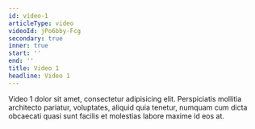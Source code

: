 ```yaml
---
id: video-1
articleType: video
videoId: jPo6bby-Fcg
secondary: true
inner: true
start: '' 
end: ''
title: Video 1
headline: Video 1
---
```

Video 1 dolor sit amet, consectetur adipisicing elit. Perspiciatis mollitia architecto pariatur, voluptates, aliquid quia tenetur, numquam cum dicta obcaecati quasi sunt facilis et molestias labore maxime id eos at.